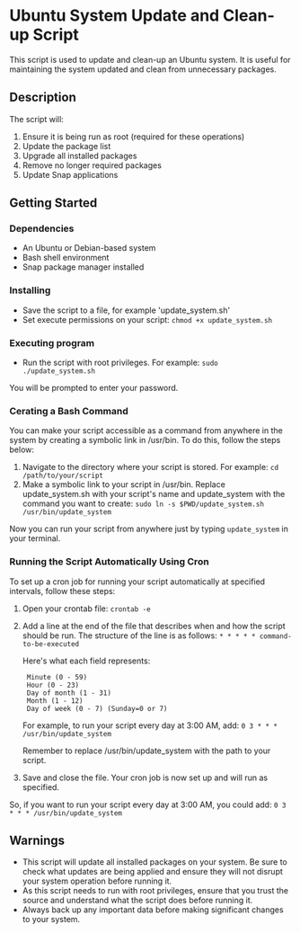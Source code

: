 # Ubuntu System Update and Clean-up Script

This script is used to update and clean-up an Ubuntu system. It is useful for maintaining the system updated and clean from unnecessary packages.

## Description

The script will:

1. Ensure it is being run as root (required for these operations)
2. Update the package list
3. Upgrade all installed packages
4. Remove no longer required packages
5. Update Snap applications

## Getting Started

### Dependencies

* An Ubuntu or Debian-based system
* Bash shell environment
* Snap package manager installed

### Installing

* Save the script to a file, for example 'update_system.sh'
* Set execute permissions on your script: `chmod +x update_system.sh`

### Executing program

* Run the script with root privileges. For example: `sudo ./update_system.sh`

You will be prompted to enter your password.

### Cerating a Bash Command

You can make your script accessible as a command from anywhere in the system by creating a symbolic link in /usr/bin. To do this, follow the steps below:

1. Navigate to the directory where your script is stored. For example: `cd /path/to/your/script`
2. Make a symbolic link to your script in /usr/bin. Replace update_system.sh with your script's name and update_system with the command you want to create: `sudo ln -s $PWD/update_system.sh /usr/bin/update_system`

Now you can run your script from anywhere just by typing `update_system` in your terminal.

### Running the Script Automatically Using Cron

To set up a cron job for running your script automatically at specified intervals, follow these steps:

1. Open your crontab file: `crontab -e`
2. Add a line at the end of the file that describes when and how the script should be run. The structure of the line is as follows: `* * * * * command-to-be-executed`
    
    Here's what each field represents:

        Minute (0 - 59)
        Hour (0 - 23)
        Day of month (1 - 31)
        Month (1 - 12)
        Day of week (0 - 7) (Sunday=0 or 7)

    For example, to run your script every day at 3:00 AM, add: `0 3 * * * /usr/bin/update_system`

    Remember to replace /usr/bin/update_system with the path to your script.

3. Save and close the file. Your cron job is now set up and will run as specified.

So, if you want to run your script every day at 3:00 AM, you could add: `0 3 * * * /usr/bin/update_system`

## Warnings

* This script will update all installed packages on your system. Be sure to check what updates are being applied and ensure they will not disrupt your system operation before running it.
* As this script needs to run with root privileges, ensure that you trust the source and understand what the script does before running it.
* Always back up any important data before making significant changes to your system.

